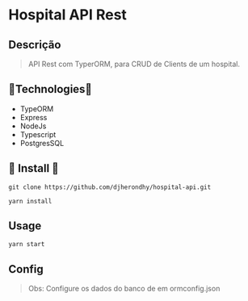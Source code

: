 # Hospital API Rest

## Descrição 
> API Rest com TyperORM, para CRUD de Clients de um hospital.

## :hammer:Technologies:hammer: 
* TypeORM
* Express
* NodeJs
* Typescript
* PostgresSQL

## :floppy_disk: Install :floppy_disk:
`git clone https://github.com/djherondhy/hospital-api.git`

`yarn install`

## Usage
`yarn start`

## Config
>Obs: Configure os dados do banco de em ormconfig.json

